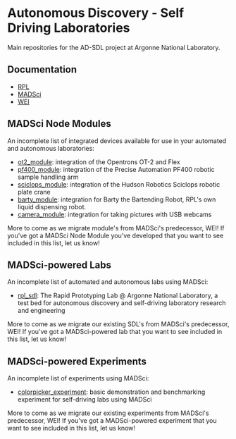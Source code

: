 # Autonomous Discovery - Self Driving Laboratories

Main repositories for the AD-SDL project at Argonne National Laboratory.

## Documentation
- [RPL](https://rplab.readthedocs.io/en/latest/)
- [MADSci](https://github.com/AD-SDL/MADSci/blob/main/README.md)
- [WEI](https://rpl-wei.readthedocs.io/en/latest/index.html)

## MADSci Node Modules

An incomplete list of integrated devices available for use in your automated and autonomous laboratories:

- [ot2_module](https://github.com/AD-SDL/ot2_module): integration of the Opentrons OT-2 and Flex
- [pf400_module](https://github.com/AD-SDL/pf400_module): integration of the Precise Automation PF400 robotic sample handling arm
- [sciclops_module](https://github.com/AD-SDL/sciclops_module): integration of the Hudson Robotics Sciclops robotic plate crane
- [barty_module](https://github.com/AD-SDL/barty_module): integration for Barty the Bartending Robot, RPL's own liquid dispensing robot.
- [camera_module](https://github.com/AD-SDL/camera_module): integration for taking pictures with USB webcams

More to come as we migrate module's from MADSci's predecessor, WEI! If you've got a MADSci Node Module you've developed that you want to see included in this list, let us know!

## MADSci-powered Labs

An incomplete list of automated and autonomous labs using MADSci:

- [rpl_sdl](https://github.com/AD-SDL/rpl_sdl): The Rapid Prototyping Lab @ Argonne National Laboratory, a test bed for autonomous discovery and self-driving laboratory research and engineering

More to come as we migrate our existing SDL's from MADSci's predecessor, WEI! If you've got a MADSci-powered lab that you want to see included in this list, let us know!

## MADSci-powered Experiments

An incomplete list of experiments using MADSci:

- [colorpicker_experiment](https://github.com/AD-SDL/colorpicker_experiment): basic demonstration and benchmarking experiment for self-driving labs using MADSci

More to come as we migrate our existing experiments from MADSci's predecessor, WEI! If you've got a MADSci-powered experiment that you want to see included in this list, let us know!

